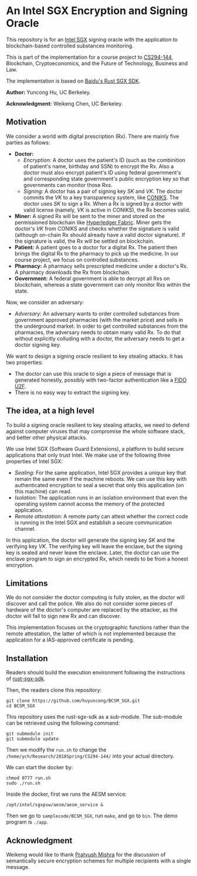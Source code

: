 # An Intel SGX Encryption and Signing Oracle

This repository is for an [Intel SGX](https://software.intel.com/en-us/sgx) signing oracle with the application to blockchain-based controlled substances monitoring.

This is part of the implementation for a course project to [CS294-144](https://berkeley-blockchain.github.io/cs294-144-s18/), Blockchain, Cryptoeconomics, and the Future of Technology, Business and Law. 

The implementation is based on [Baidu's Rust SGX SDK](https://github.com/baidu/rust-sgx-sdk).

**Author:** Yuncong Hu, UC Berkeley. 

**Acknowledgment:** Weikeng Chen, UC Berkeley.

## Motivation
We consider a world with digital prescription (Rx). There are mainly five parties as follows:
- **Doctor:** 
  - *Encryption:* A doctor uses the patient's ID (such as the combinition of patient's name, birthday and SSN) to encrypt the Rx. Also a doctor must also encrypt patient's ID using federal government's and corresponding state government's public encryption key so that governments can monitor those Rxs.
  - *Signing:* A doctor has a pair of signing key *SK* and *VK*. The doctor commits the *VK*	to a key transparency system, like [CONIKS](https://github.com/coniks-sys/coniks-go). The doctor uses *SK* to sign a Rx. When a Rx is signed by a doctor with valid license (namely, *VK* is active in CONIKS), the Rx becomes valid. 
- **Miner:** A signed Rx will be sent to the miner and stored on the permissioned blockchain like [Hyperledger Fabric](https://www.hyperledger.org/projects/fabric). Miner gets the doctor's *VK* from CONIKS and checks whether the signature is valid (although on-chain Rx should already have a valid doctor signature). If the signature is valid, the Rx will be settled on blockchain.
- **Patient:** A patient goes to a doctor for a digital Rx. The patient then brings the digital Rx to the pharmacy to pick up the medicine. In our course project, we focus on controlled substances.
- **Pharmacy:** A pharmacy sells prescripted medicine under a doctor's Rx. A pharmacy downloads the Rx from blockchain.  
- **Government:** A federal government is able to decrypt all Rxs on blockchain, whereas a state government can only monitor Rxs within the state.

Now, we consider an adversary:
- *Adversary:* An adversary wants to order controlled substances from government approved pharmacies (with the market price) and sells in the underground market. In order to get controlled substances from the pharmacies, the adversary needs to obtain many valid Rx. To do that without explicitly colluding with a doctor, the adversary needs to get a doctor signing key.

We want to design a signing oracle resilient to key stealing attacks. It has two properties:
- The doctor can use this oracle to sign a piece of message that is generated honestly, possibly with two-factor authentication like a [FIDO U2F](https://www.yubico.com/solutions/fido-u2f/).
- There is no easy way to extract the signing key.

## The idea, at a high level

To build a signing oracle resilient to key stealing attacks, we need to defend against computer viruses that may compromise the whole software stack, and better other physical attacks.

We use Intel SGX (Software Guard Extensions), a platform to build secure applications that only trust Intel. We make use of the following three properties of Intel SGX:
- *Sealing:* For the same application, Intel SGX provides a unique key that remain the same even if the machine reboots. We can use this key with authenticated encryption to seal a secret that only this application (on this machine) can read.
- *Isolation:* The application runs in an isolation environment that even the operating system cannot access the memory of the protected application.
- *Remote attestation:* A remote party can attest whether the correct code is running in the Intel SGX and establish a secure communication channel.

In this application, the doctor will generate the signing key *SK* and the verifying key *VK*. The verifying key will leave the enclave, but the signing key is sealed and never leave the enclave. Later, the doctor can use the enclave program to sign an encrypted Rx, which needs to be from a honest encryption. 

## Limitations

We do not consider the doctor computing is fully stolen, as the doctor will discover and call the police. We also do not consider some pieces of hardware of the doctor's computer are replaced by the attacker, as the doctor will fail to sign new Rx and can discover.

This implementation focuses on the cryptographic functions rather than the remote attestation, the latter of which is not implemented because the application for a IAS-approved certificate is pending. 


## Installation
Readers should build the execution environment following the instructions of [rust-sgx-sdk](https://github.com/baidu/rust-sgx-sdk).

Then, the readers clone this repository:
```
git clone https://github.com/huyuncong/BCSM_SGX.git
cd BCSM_SGX
```

This repository uses the rust-sgx-sdk as a sub-module. The sub-module can be retrieved using the following command:
```
git submodule init
git submodule update
```

Then we modify the `run.sh` to change the `/home/ych/Research/2018Spring/CS294-144/` into your actual directory.

We can start the docker by:
```
chmod 0777 run.sh
sudo ./run.sh
```

Inside the docker, first we runs the AESM service:
```
/opt/intel/sgxpsw/aesm/aesm_service &
```

Then we go to `samplecode/BCSM_SGX`, run `make`, and go to `bin`. The demo program is `./app`.

## Acknowledgment

Weikeng would like to thank [Pratyush Mishra](http://people.eecs.berkeley.edu/~pratyushmishra/) for the discussion of semantically secure encryption schemes for multiple recipients with a single message. 
